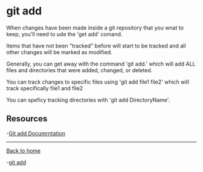 # git add 

When changes have been made inside a git repository that you wnat to keep, you'll need to ude the 'get add' comand.

Items that have not been "tracked" before will start to be tracked and all other changes will be marked as modified.

Generally, you can get away with the command 'git add.' which will add ALL files and directories that were added, changed, or deleted.

You can track changes to specific files using 'git add file1 file2' which will track specifically file1 and file2

You can speficy tracking directories with 'git add DirectoryName'.

## Resources 

-[Git add Documrntation](https://git-scm.com/docs/git-add)

---

[Back to home](../README.md)

-[git add](./Commands/Add.md)
